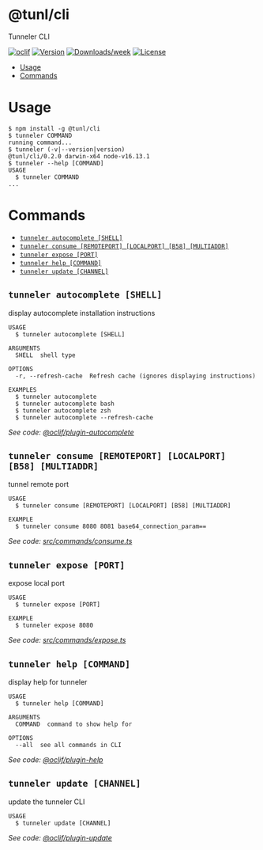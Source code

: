 @tunl/cli
=============

Tunneler CLI

[![oclif](https://img.shields.io/badge/cli-oclif-brightgreen.svg)](https://oclif.io)
[![Version](https://img.shields.io/npm/v/@tunl/cli.svg)](https://npmjs.org/package/@tunl/cli)
[![Downloads/week](https://img.shields.io/npm/dw/@tunl/cli.svg)](https://npmjs.org/package/@tunl/cli)
[![License](https://img.shields.io/npm/l/@tunl/cli.svg)](https://github.com/0x77dev/tunneler/blob/master/package.json)

<!-- toc -->
* [Usage](#usage)
* [Commands](#commands)
<!-- tocstop -->
# Usage
<!-- usage -->
```sh-session
$ npm install -g @tunl/cli
$ tunneler COMMAND
running command...
$ tunneler (-v|--version|version)
@tunl/cli/0.2.0 darwin-x64 node-v16.13.1
$ tunneler --help [COMMAND]
USAGE
  $ tunneler COMMAND
...
```
<!-- usagestop -->
# Commands
<!-- commands -->
* [`tunneler autocomplete [SHELL]`](#tunneler-autocomplete-shell)
* [`tunneler consume [REMOTEPORT] [LOCALPORT] [B58] [MULTIADDR]`](#tunneler-consume-remoteport-localport-b58-multiaddr)
* [`tunneler expose [PORT]`](#tunneler-expose-port)
* [`tunneler help [COMMAND]`](#tunneler-help-command)
* [`tunneler update [CHANNEL]`](#tunneler-update-channel)

## `tunneler autocomplete [SHELL]`

display autocomplete installation instructions

```
USAGE
  $ tunneler autocomplete [SHELL]

ARGUMENTS
  SHELL  shell type

OPTIONS
  -r, --refresh-cache  Refresh cache (ignores displaying instructions)

EXAMPLES
  $ tunneler autocomplete
  $ tunneler autocomplete bash
  $ tunneler autocomplete zsh
  $ tunneler autocomplete --refresh-cache
```

_See code: [@oclif/plugin-autocomplete](https://github.com/oclif/plugin-autocomplete/blob/v0.3.0/src/commands/autocomplete/index.ts)_

## `tunneler consume [REMOTEPORT] [LOCALPORT] [B58] [MULTIADDR]`

tunnel remote port

```
USAGE
  $ tunneler consume [REMOTEPORT] [LOCALPORT] [B58] [MULTIADDR]

EXAMPLE
  $ tunneler consume 8080 8081 base64_connection_param==
```

_See code: [src/commands/consume.ts](https://github.com/0x77dev/tunneler/blob/v0.2.0/src/commands/consume.ts)_

## `tunneler expose [PORT]`

expose local port

```
USAGE
  $ tunneler expose [PORT]

EXAMPLE
  $ tunneler expose 8080
```

_See code: [src/commands/expose.ts](https://github.com/0x77dev/tunneler/blob/v0.2.0/src/commands/expose.ts)_

## `tunneler help [COMMAND]`

display help for tunneler

```
USAGE
  $ tunneler help [COMMAND]

ARGUMENTS
  COMMAND  command to show help for

OPTIONS
  --all  see all commands in CLI
```

_See code: [@oclif/plugin-help](https://github.com/oclif/plugin-help/blob/v3.2.2/src/commands/help.ts)_

## `tunneler update [CHANNEL]`

update the tunneler CLI

```
USAGE
  $ tunneler update [CHANNEL]
```

_See code: [@oclif/plugin-update](https://github.com/oclif/plugin-update/blob/v1.3.10/src/commands/update.ts)_
<!-- commandsstop -->
